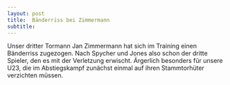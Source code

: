 ```yaml
---
layout: post
title:  Bänderriss bei Zimmermann
subtitle:  
---
```


Unser dritter Tormann Jan Zimmermann hat sich im Training einen Bänderriss zugezogen. Nach Spycher und Jones also schon der dritte Spieler, den es mit der Verletzung erwischt. Ärgerlich besonders für unsere U23, die im Abstiegskampf zunächst einmal auf ihren Stammtorhüter verzichten müssen.


